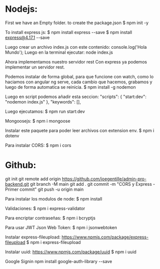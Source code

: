 # Nodejs:
First we have an Empty folder.
to create the package.json
$ npm init -y

To install express js:
$ npm install express --save
$ npm install express@4.17.1 --save

Luego crear un archivo index.js con este contenido: console.log('Hola Mundo');
Luego en la terminal ejecutar: node index.js 

Ahora implementamos nuestro servidor rest
Con express ya podemos implementar un servidor rest.

Podemos instalar de forma global, para que funcione con watch, como lo haciamos con angular ng serve, cada cambio que hacemos, grabamos y luego de forma automatica se reinicia.
$ npm install -g nodemon

Luego en script podemos añadir esta seccion:
"scripts": {
    "start:dev": "nodemon index.js"
  },
  "keywords": [],

Luego ejecutamos:
$ npm run start:dev 

Mongoosejs:
$ npm i mongoose

Instalar este paquete para poder leer archivos con extension env.
$ npm i dotenv

Para instalar CORS:
$ npm i cors

Github:
========
git init
git remote add origin https://github.com/joegentille/admin-pro-backend.git
git branch -M main
git add .
git commit -m "CORS y Express - Primer commit"
git push -u origin main

Para instalar los modulos de node:
$ npm install

Validaciones:
$ npm i express-validator

Para encriptar contraseñas:
$ npm i bcryptjs

Para usar JWT Json Web Token:
$ npm i jsonwebtoken

Instalar express-fileupload:
https://www.npmjs.com/package/express-fileupload
$ npm i express-fileupload

Instalar uuid:
https://www.npmjs.com/package/uuid
$ npm i uuid

Google Signin
npm install google-auth-library --save